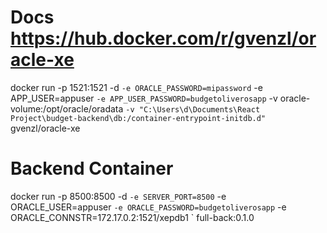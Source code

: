 # Docs https://hub.docker.com/r/gvenzl/oracle-xe

docker run -p 1521:1521 -d `
-e ORACLE_PASSWORD=mipassword `
-e APP_USER=appuser `
-e APP_USER_PASSWORD=budgetoliverosapp `
-v oracle-volume:/opt/oracle/oradata `
-v "C:\Users\d\Documents\React Project\budget-backend\db:/container-entrypoint-initdb.d" `
gvenzl/oracle-xe


# Backend Container
docker run -p 8500:8500 -d `
-e SERVER_PORT=8500 `
-e ORACLE_USER=appuser `
-e ORACLE_PASSWORD=budgetoliverosapp `
-e ORACLE_CONNSTR=172.17.0.2:1521/xepdb1 `
full-back:0.1.0
